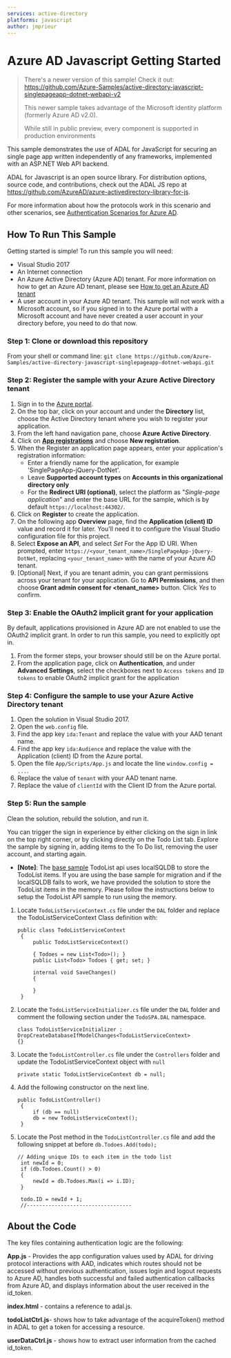 ```yaml
---
services: active-directory
platforms: javascript
author: jmprieur
---
```


# Azure AD Javascript Getting Started

> There's a newer version of this sample! Check it out: https://github.com/Azure-Samples/active-directory-javascript-singlepageapp-dotnet-webapi-v2
>
> This newer sample takes advantage of the Microsoft identity platform (formerly Azure AD v2.0).
>
> While still in public preview, every component is supported in production environments

This sample demonstrates the use of ADAL for JavaScript for securing an single page app written independently of any frameworks, implemented with an ASP.NET Web API backend.

ADAL for Javascript is an open source library. For distribution options, source code, and contributions, check out the ADAL JS repo at https://github.com/AzureAD/azure-activedirectory-library-for-js.

For more information about how the protocols work in this scenario and other scenarios, see [Authentication Scenarios for Azure AD](http://go.microsoft.com/fwlink/?LinkId=394414).

## How To Run This Sample

Getting started is simple! To run this sample you will need:

- Visual Studio 2017
- An Internet connection
- An Azure Active Directory (Azure AD) tenant. For more information on how to get an Azure AD tenant, please see [How to get an Azure AD tenant](https://azure.microsoft.com/en-us/documentation/articles/active-directory-howto-tenant/)
- A user account in your Azure AD tenant. This sample will not work with a Microsoft account, so if you signed in to the Azure portal with a Microsoft account and have never created a user account in your directory before, you need to do that now.

### Step 1: Clone or download this repository

From your shell or command line:
`git clone https://github.com/Azure-Samples/active-directory-javascript-singlepageapp-dotnet-webapi.git`

### Step 2: Register the sample with your Azure Active Directory tenant

1. Sign in to the [Azure portal](https://portal.azure.com).
2. On the top bar, click on your account and under the **Directory** list, choose the Active Directory tenant where you wish to register your application.
3. From the left hand navigation pane, choose **Azure Active Directory**.
4. Click on **[App registrations](https://go.microsoft.com/fwlink/?linkid=2083908)** and choose **New registration**.
5. When the Register an application page appears, enter your application's registration information:
   - Enter a friendly name for the application, for example 'SinglePageApp-jQuery-DotNet'.
   - Leave **Supported account types** on **Accounts in this organizational directory only**
   - For the **Redirect URI (optional)**, select the platform as "_Single-page application_" and enter the base URL for the sample, which is by default `https://localhost:44302/`.
6. Click on **Register** to create the application.
7. On the following app **Overview** page, find the **Application (client) ID** value and record it for later. You'll need it to configure the Visual Studio configuration file for this project.
8. Select **Expose an API**, and select _Set_ For the App ID URI. When prompted, enter `https://<your_tenant_name>/SinglePageApp-jQuery-DotNet`, replacing `<your_tenant_name>` with the name of your Azure AD tenant.
9. [Optional] Next, if you are tenant admin, you can grant permissions across your tenant for your application. Go to **API Permissions**, and then choose **Grant admin consent for <tenant_name>** button. Click _Yes_ to confirm.

### Step 3: Enable the OAuth2 implicit grant for your application

By default, applications provisioned in Azure AD are not enabled to use the OAuth2 implicit grant. In order to run this sample, you need to explicitly opt in.

1. From the former steps, your browser should still be on the Azure portal.
2. From the application page, click on **Authentication**, and under **Advanced Settings**, select the checkboxes next to `Access tokens` and `ID tokens` to enable OAuth2 implicit grant for the application

### Step 4: Configure the sample to use your Azure Active Directory tenant

1. Open the solution in Visual Studio 2017.
2. Open the `web.config` file.
3. Find the app key `ida:Tenant` and replace the value with your AAD tenant name.
4. Find the app key `ida:Audience` and replace the value with the Application (client) ID from the Azure portal.
5. Open the file `App/Scripts/App.js` and locate the line `window.config = ...`.
6. Replace the value of `tenant` with your AAD tenant name.
7. Replace the value of `clientId` with the Client ID from the Azure portal.

### Step 5: Run the sample

Clean the solution, rebuild the solution, and run it.

You can trigger the sign in experience by either clicking on the sign in link on the top right corner, or by clicking directly on the Todo List tab.
Explore the sample by signing in, adding items to the To Do list, removing the user account, and starting again.

- **[Note]**: The [base sample](https://github.com/Azure-Samples/active-directory-javascript-singlepageapp-dotnet-webapi/tree/master) TodoList api uses localSQLDB to store the TodoList items. If you are using the base sample for migration and if the localSQLDB fails to work, we have provided the solution to store the TodoList items in the memory. Please follow the instructions below to setup the TodoList API sample to run using the memory.

1. Locate `TodoListServiceContext.cs` file under the `DAL` folder and replace the TodoListServiceContext Class definition with:

   ```
   public class TodoListServiceContext
    {
        public TodoListServiceContext()

        { Todoes = new List<Todo>(); }
        public List<Todo> Todoes { get; set; }

        internal void SaveChanges()
        {

        }
    }
   ```

2. Locate the `TodoListServiceInitializer.cs` file under the `DAL` folder and comment the following section under the `TodoSPA.DAL` namespace.

   ```
   class TodoListServiceInitializer : DropCreateDatabaseIfModelChanges<TodoListServiceContext>
   {}
   ```

3. Locate the `TodoListController.cs` file under the `Controllers` folder and update the TodoListServiceContext object with `null`

   ```
   private static TodoListServiceContext db = null;
   ```

4. Add the following constructor on the next line.

   ```
   public TodoListController()
    {
        if (db == null)
        db = new TodoListServiceContext();
    }
   ```

5. Locate the Post method in the `TodoListController.cs` file and add the following snippet at before `db.Todoes.Add(todo);`

   ```
   // Adding unique IDs to each item in the todo list
    int newId = 0;
    if (db.Todoes.Count() > 0)
    {
        newId = db.Todoes.Max(i => i.ID);
    }

    todo.ID = newId + 1;
    //----------------------------------
   ```

## About the Code

The key files containing authentication logic are the following:

**App.js** - Provides the app configuration values used by ADAL for driving protocol interactions with AAD, indicates which routes should not be accessed without previous authentication, issues login and logout requests to Azure AD, handles both successful and failed authentication callbacks from Azure AD, and displays information about the user received in the id_token.

**index.html** - contains a reference to adal.js.

**todoListCtrl.js**- shows how to take advantage of the acquireToken() method in ADAL to get a token for accessing a resource.

**userDataCtrl.js** - shows how to extract user information from the cached id_token.
